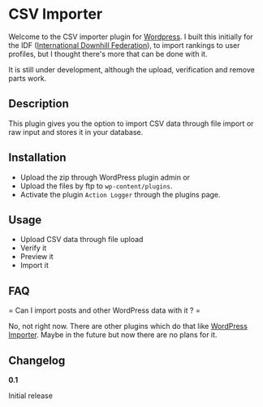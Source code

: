 # CSV Importer

Welcome to the CSV importer plugin for [Wordpress](https://wordpress.org). I built this initially for the IDF ([International Downhill Federation](https://internationaldownhillfederation.org)), to import rankings to user profiles, but I thought there's more that can be done with it.

It is still under development, although the upload, verification and remove parts work.

## Description 

This plugin gives you the option to import CSV data through file import or raw input and stores it in your database.

## Installation

* Upload the zip through WordPress plugin admin or
* Upload the files by ftp to `wp-content/plugins`.
* Activate the plugin `Action Logger` through the plugins page. 

## Usage

* Upload CSV data through file upload
* Verify it
* Preview it
* Import it

## FAQ

= Can I import posts and other WordPress data with it ? =

No, not right now. There are other plugins which do that like [WordPress Importer](https://wordpress.org/plugins/wordpress-importer/). Maybe in the future but now there are no plans for it.

## Changelog

**0.1**

Initial release
